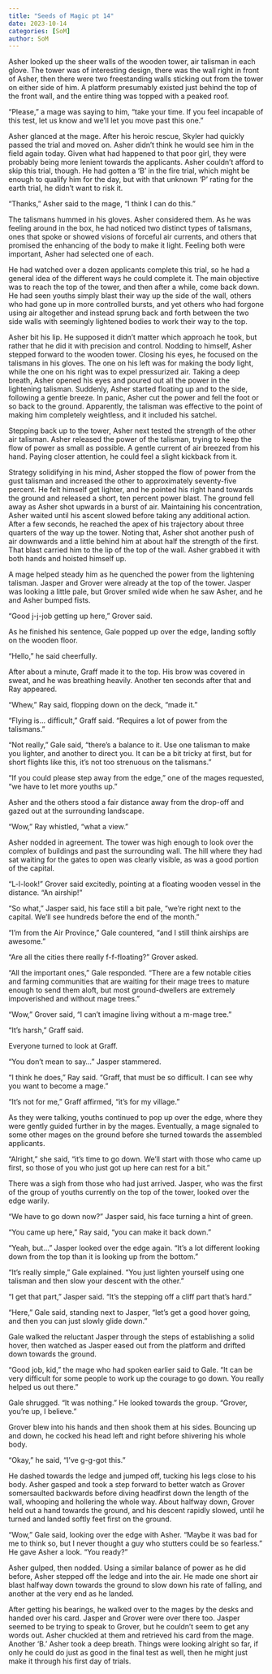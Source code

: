 ```yaml
---
title: "Seeds of Magic pt 14"
date: 2023-10-14
categories: [SoM]
author: SoM
---
```


Asher looked up the sheer walls of the wooden tower, air talisman in each glove. The tower was of interesting design, there was the wall right in front of Asher, then there were two freestanding walls sticking out from the tower on either side of him. A platform presumably existed just behind the top of the front wall, and the entire thing was topped with a peaked roof.

“Please,” a mage was saying to him, “take your time. If you feel incapable of this test, let us know and we’ll let you move past this one.”

Asher glanced at the mage. After his heroic rescue, Skyler had quickly passed the trial and moved on. Asher didn’t think he would see him in the field again today. Given what had happened to that poor girl, they were probably being more lenient towards the applicants. Asher couldn’t afford to skip this trial, though. He had gotten a ‘B’ in the fire trial, which might be enough to qualify him for the day, but with that unknown ‘P’ rating for the earth trial, he didn’t want to risk it.

“Thanks,” Asher said to the mage, “I think I can do this.”

The talismans hummed in his gloves. Asher considered them. As he was feeling around in the box, he had noticed two distinct types of talismans, ones that spoke or showed visions of forceful air currents, and others that promised the enhancing of the body to make it light. Feeling both were important, Asher had selected one of each.

He had watched over a dozen applicants complete this trial, so he had a general idea of the different ways he could complete it. The main objective was to reach the top of the tower, and then after a while, come back down. He had seen youths simply blast their way up the side of the wall, others who had gone up in more controlled bursts, and yet others who had forgone using air altogether and instead sprung back and forth between the two side walls with seemingly lightened bodies to work their way to the top.

Asher bit his lip. He supposed it didn’t matter which approach he took, but rather that he did it with precision and control. Nodding to himself, Asher stepped forward to the wooden tower. Closing his eyes, he focused on the talismans in his gloves. The one on his left was for making the body light, while the one on his right was to expel pressurized air. Taking a deep breath, Asher opened his eyes and poured out all the power in the lightening talisman. Suddenly, Asher started floating up and to the side, following a gentle breeze. In panic, Asher cut the power and fell the foot or so back to the ground. Apparently, the talisman was effective to the point of making him completely weightless, and it included his satchel.

Stepping back up to the tower, Asher next tested the strength of the other air talisman. Asher released the power of the talisman, trying to keep the flow of power as small as possible. A gentle current of air breezed from his hand. Paying closer attention, he could feel a slight kickback from it.

Strategy solidifying in his mind, Asher stopped the flow of power from the gust talisman and increased the other to approximately seventy-five percent. He felt himself get lighter, and he pointed his right hand towards the ground and released a short, ten percent power blast. The ground fell away as Asher shot upwards in a burst of air. Maintaining his concentration, Asher waited until his ascent slowed before taking any additional action. After a few seconds, he reached the apex of his trajectory about three quarters of the way up the tower. Noting that, Asher shot another push of air downwards and a little behind him at about half the strength of the first. That blast carried him to the lip of the top of the wall. Asher grabbed it with both hands and hoisted himself up.

A mage helped steady him as he quenched the power from the lightening talisman. Jasper and Grover were already at the top of the tower. Jasper was looking a little pale, but Grover smiled wide when he saw Asher, and he and Asher bumped fists.

“Good j-j-job getting up here,” Grover said.

As he finished his sentence, Gale popped up over the edge, landing softly on the wooden floor.

“Hello,” he said cheerfully.

After about a minute, Graff made it to the top. His brow was covered in sweat, and he was breathing heavily. Another ten seconds after that and Ray appeared.

“Whew,” Ray said, flopping down on the deck, “made it.”

“Flying is… difficult,” Graff said. “Requires a lot of power from the talismans.”

“Not really,” Gale said, “there’s a balance to it. Use one talisman to make you lighter, and another to direct you. It can be a bit tricky at first, but for short flights like this, it’s not too strenuous on the talismans.”

“If you could please step away from the edge,” one of the mages requested, “we have to let more youths up.”

Asher and the others stood a fair distance away from the drop-off and gazed out at the surrounding landscape.

“Wow,” Ray whistled, “what a view.”

Asher nodded in agreement. The tower was high enough to look over the complex of buildings and past the surrounding wall. The hill where they had sat waiting for the gates to open was clearly visible, as was a good portion of the capital.

“L-l-look!” Grover said excitedly, pointing at a floating wooden vessel in the distance. “An airship!”

“So what,” Jasper said, his face still a bit pale, “we’re right next to the capital. We’ll see hundreds before the end of the month.”

“I’m from the Air Province,” Gale countered, “and I still think airships are awesome.”

“Are all the cities there really f-f-floating?” Grover asked.

“All the important ones,” Gale responded. “There are a few notable cities and farming communities that are waiting for their mage trees to mature enough to send them aloft, but most ground-dwellers are extremely impoverished and without mage trees.”

“Wow,” Grover said, “I can’t imagine living without a m-mage tree.”

“It’s harsh,” Graff said.

Everyone turned to look at Graff.

“You don’t mean to say…” Jasper stammered.

“I think he does,” Ray said. “Graff, that must be so difficult. I can see why you want to become a mage.”

“It’s not for me,” Graff affirmed, “it’s for my village.”

As they were talking, youths continued to pop up over the edge, where they were gently guided further in by the mages. Eventually, a mage signaled to some other mages on the ground before she turned towards the assembled applicants.

“Alright,” she said, “it’s time to go down. We’ll start with those who came up first, so those of you who just got up here can rest for a bit.”

There was a sigh from those who had just arrived. Jasper, who was the first of the group of youths currently on the top of the tower, looked over the edge warily.

“We have to go down now?” Jasper said, his face turning a hint of green.

“You came up here,” Ray said, “you can make it back down.”

“Yeah, but…” Jasper looked over the edge again. “It’s a lot different looking down from the top than it is looking up from the bottom.”

“It’s really simple,” Gale explained. “You just lighten yourself using one talisman and then slow your descent with the other.”

“I get that part,” Jasper said. “It’s the stepping off a cliff part that’s hard.”

“Here,” Gale said, standing next to Jasper, “let’s get a good hover going, and then you can just slowly glide down.”

Gale walked the reluctant Jasper through the steps of establishing a solid hover, then watched as Jasper eased out from the platform and drifted down towards the ground.

“Good job, kid,” the mage who had spoken earlier said to Gale. “It can be very difficult for some people to work up the courage to go down. You really helped us out there.”

Gale shrugged. “It was nothing.” He looked towards the group. “Grover, you’re up, I believe.”

Grover blew into his hands and then shook them at his sides. Bouncing up and down, he cocked his head left and right before shivering his whole body.

“Okay,” he said, “I’ve g-g-got this.”

He dashed towards the ledge and jumped off, tucking his legs close to his body. Asher gasped and took a step forward to better watch as Grover somersaulted backwards before diving headfirst down the length of the wall, whooping and hollering the whole way. About halfway down, Grover held out a hand towards the ground, and his descent rapidly slowed, until he turned and landed softly feet first on the ground.

“Wow,” Gale said, looking over the edge with Asher. “Maybe it was bad for me to think so, but I never thought a guy who stutters could be so fearless.” He gave Asher a look. “You ready?”

Asher gulped, then nodded. Using a similar balance of power as he did before, Asher stepped off the ledge and into the air. He made one short air blast halfway down towards the ground to slow down his rate of falling, and another at the very end as he landed.

After getting his bearings, he walked over to the mages by the desks and handed over his card. Jasper and Grover were over there too. Jasper seemed to be trying to speak to Grover, but he couldn’t seem to get any words out. Asher chuckled at them and retrieved his card from the mage. Another ‘B.’ Asher took a deep breath. Things were looking alright so far, if only he could do just as good in the final test as well, then he might just make it through his first day of trials.
